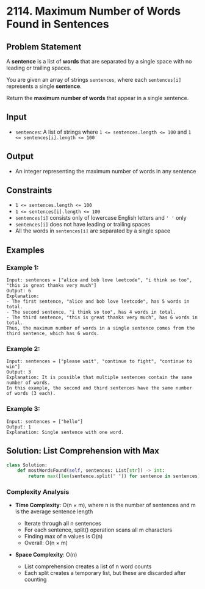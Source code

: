 # 2114. Maximum Number of Words Found in Sentences

## Problem Statement

A **sentence** is a list of **words** that are separated by a single space with no leading or trailing spaces.

You are given an array of strings `sentences`, where each `sentences[i]` represents a single **sentence**.

Return the **maximum number of words** that appear in a single sentence.

## Input
* `sentences`: A list of strings where `1 <= sentences.length <= 100` and `1 <= sentences[i].length <= 100`

## Output
* An integer representing the maximum number of words in any sentence

## Constraints
* `1 <= sentences.length <= 100`
* `1 <= sentences[i].length <= 100`
* `sentences[i]` consists only of lowercase English letters and `' '` only
* `sentences[i]` does not have leading or trailing spaces
* All the words in `sentences[i]` are separated by a single space

## Examples

### Example 1:
```
Input: sentences = ["alice and bob love leetcode", "i think so too", "this is great thanks very much"]
Output: 6
Explanation: 
- The first sentence, "alice and bob love leetcode", has 5 words in total.
- The second sentence, "i think so too", has 4 words in total.
- The third sentence, "this is great thanks very much", has 6 words in total.
Thus, the maximum number of words in a single sentence comes from the third sentence, which has 6 words.
```

### Example 2:
```
Input: sentences = ["please wait", "continue to fight", "continue to win"]
Output: 3
Explanation: It is possible that multiple sentences contain the same number of words. 
In this example, the second and third sentences have the same number of words (3 each).
```

### Example 3:
```
Input: sentences = ["hello"]
Output: 1
Explanation: Single sentence with one word.
```

## Solution: List Comprehension with Max

```python
class Solution:
    def mostWordsFound(self, sentences: List[str]) -> int:
        return max([len(sentence.split(" ")) for sentence in sentences])
```

### Complexity Analysis

- **Time Complexity**: O(n × m), where n is the number of sentences and m is the average sentence length
  - Iterate through all n sentences
  - For each sentence, split() operation scans all m characters
  - Finding max of n values is O(n)
  - Overall: O(n × m)

- **Space Complexity**: O(n)
  - List comprehension creates a list of n word counts
  - Each split creates a temporary list, but these are discarded after counting
